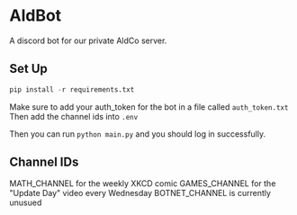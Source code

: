 # AldBot

A discord bot for our private AldCo server.

## Set Up

```python
pip install -r requirements.txt
```

Make sure to add your auth_token for the bot in a file called `auth_token.txt`
Then add the channel ids into `.env`

Then you can run `python main.py` and you should log in successfully.

## Channel IDs
MATH_CHANNEL for the weekly XKCD comic
GAMES_CHANNEL for the "Update Day" video every Wednesday
BOTNET_CHANNEL is currently unusued